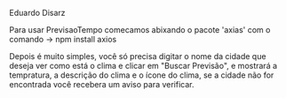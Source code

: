 Eduardo Disarz 

Para usar PrevisaoTempo comecamos abixando o pacote 'axias' com o comando -> npm install axios

Depois é muito simples, você só precisa digitar o nome da cidade que deseja ver como está o clima e clicar em "Buscar Previsão", e mostrará a tempratura, a descrição do clima e o ícone do clima, se a cidade 
não for encontrada você recebera um aviso para verificar.
